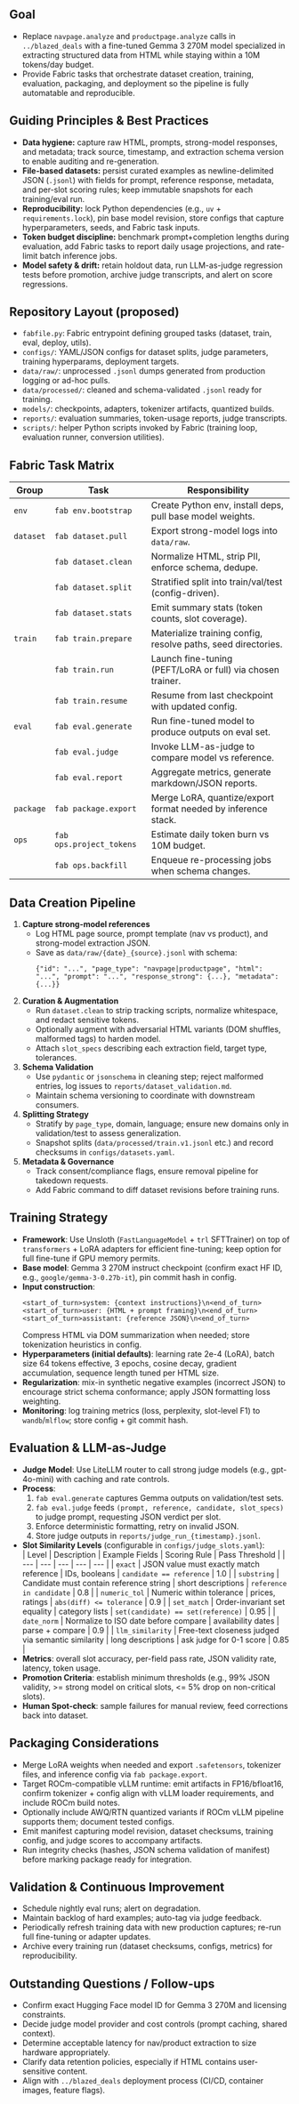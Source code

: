 ## Goal
- Replace `navpage.analyze` and `productpage.analyze` calls in `../blazed_deals` with a fine-tuned Gemma 3 270M model specialized in extracting structured data from HTML while staying within a 10M tokens/day budget.
- Provide Fabric tasks that orchestrate dataset creation, training, evaluation, packaging, and deployment so the pipeline is fully automatable and reproducible.

## Guiding Principles & Best Practices
- **Data hygiene:** capture raw HTML, prompts, strong-model responses, and metadata; track source, timestamp, and extraction schema version to enable auditing and re-generation.
- **File-based datasets:** persist curated examples as newline-delimited JSON (`.jsonl`) with fields for prompt, reference response, metadata, and per-slot scoring rules; keep immutable snapshots for each training/eval run.
- **Reproducibility:** lock Python dependencies (e.g., `uv` + `requirements.lock`), pin base model revision, store configs that capture hyperparameters, seeds, and Fabric task inputs.
- **Token budget discipline:** benchmark prompt+completion lengths during evaluation, add Fabric tasks to report daily usage projections, and rate-limit batch inference jobs.
- **Model safety & drift:** retain holdout data, run LLM-as-judge regression tests before promotion, archive judge transcripts, and alert on score regressions.

## Repository Layout (proposed)
- `fabfile.py`: Fabric entrypoint defining grouped tasks (dataset, train, eval, deploy, utils).
- `configs/`: YAML/JSON configs for dataset splits, judge parameters, training hyperparams, deployment targets.
- `data/raw/`: unprocessed `.jsonl` dumps generated from production logging or ad-hoc pulls.
- `data/processed/`: cleaned and schema-validated `.jsonl` ready for training.
- `models/`: checkpoints, adapters, tokenizer artifacts, quantized builds.
- `reports/`: evaluation summaries, token-usage reports, judge transcripts.
- `scripts/`: helper Python scripts invoked by Fabric (training loop, evaluation runner, conversion utilities).

## Fabric Task Matrix
| Group | Task | Responsibility |
| --- | --- | --- |
| `env` | `fab env.bootstrap` | Create Python env, install deps, pull base model weights. |
| `dataset` | `fab dataset.pull` | Export strong-model logs into `data/raw`. |
|  | `fab dataset.clean` | Normalize HTML, strip PII, enforce schema, dedupe. |
|  | `fab dataset.split` | Stratified split into train/val/test (config-driven). |
|  | `fab dataset.stats` | Emit summary stats (token counts, slot coverage). |
| `train` | `fab train.prepare` | Materialize training config, resolve paths, seed directories. |
|  | `fab train.run` | Launch fine-tuning (PEFT/LoRA or full) via chosen trainer. |
|  | `fab train.resume` | Resume from last checkpoint with updated config. |
| `eval` | `fab eval.generate` | Run fine-tuned model to produce outputs on eval set. |
|  | `fab eval.judge` | Invoke LLM-as-judge to compare model vs reference. |
|  | `fab eval.report` | Aggregate metrics, generate markdown/JSON reports. |
| `package` | `fab package.export` | Merge LoRA, quantize/export format needed by inference stack. |
| `ops` | `fab ops.project_tokens` | Estimate daily token burn vs 10M budget. |
|  | `fab ops.backfill` | Enqueue re-processing jobs when schema changes. |

## Data Creation Pipeline
1. **Capture strong-model references**  
   - Log HTML page source, prompt template (nav vs product), and strong-model extraction JSON.  
   - Save as `data/raw/{date}_{source}.jsonl` with schema:  
     ```jsonc
     {"id": "...", "page_type": "navpage|productpage", "html": "...", "prompt": "...", "response_strong": {...}, "metadata": {...}}
     ```
2. **Curation & Augmentation**  
   - Run `dataset.clean` to strip tracking scripts, normalize whitespace, and redact sensitive tokens.  
   - Optionally augment with adversarial HTML variants (DOM shuffles, malformed tags) to harden model.  
   - Attach `slot_specs` describing each extraction field, target type, tolerances.
3. **Schema Validation**  
   - Use `pydantic` or `jsonschema` in cleaning step; reject malformed entries, log issues to `reports/dataset_validation.md`.  
   - Maintain schema versioning to coordinate with downstream consumers.
4. **Splitting Strategy**  
   - Stratify by `page_type`, domain, language; ensure new domains only in validation/test to assess generalization.  
   - Snapshot splits (`data/processed/train.v1.jsonl` etc.) and record checksums in `configs/datasets.yaml`.
5. **Metadata & Governance**  
   - Track consent/compliance flags, ensure removal pipeline for takedown requests.  
   - Add Fabric command to diff dataset revisions before training runs.

## Training Strategy
- **Framework**: Use Unsloth (`FastLanguageModel` + `trl` SFTTrainer) on top of `transformers` + LoRA adapters for efficient fine-tuning; keep option for full fine-tune if GPU memory permits.
- **Base model**: Gemma 3 270M instruct checkpoint (confirm exact HF ID, e.g., `google/gemma-3-0.27b-it`), pin commit hash in config.
- **Input construction**:  
  ```
  <start_of_turn>system: {context instructions}\n<end_of_turn>
  <start_of_turn>user: {HTML + prompt framing}\n<end_of_turn>
  <start_of_turn>assistant: {reference JSON}\n<end_of_turn>
  ```
  Compress HTML via DOM summarization when needed; store tokenization heuristics in config.
- **Hyperparameters (initial defaults)**: learning rate 2e-4 (LoRA), batch size 64 tokens effective, 3 epochs, cosine decay, gradient accumulation, sequence length tuned per HTML size.  
- **Regularization**: mix-in synthetic negative examples (incorrect JSON) to encourage strict schema conformance; apply JSON formatting loss weighting.  
- **Monitoring**: log training metrics (loss, perplexity, slot-level F1) to `wandb`/`mlflow`; store config + git commit hash.

## Evaluation & LLM-as-Judge
- **Judge Model**: Use LiteLLM router to call strong judge models (e.g., gpt-4o-mini) with caching and rate controls.  
- **Process**:  
  1. `fab eval.generate` captures Gemma outputs on validation/test sets.  
  2. `fab eval.judge` feeds `(prompt, reference, candidate, slot_specs)` to judge prompt, requesting JSON verdict per slot.  
  3. Enforce deterministic formatting, retry on invalid JSON.  
  4. Store judge outputs in `reports/judge_run_{timestamp}.jsonl`.
- **Slot Similarity Levels** (configurable in `configs/judge_slots.yaml`):  
  | Level | Description | Example Fields | Scoring Rule | Pass Threshold |
  | --- | --- | --- | --- | --- |
  | `exact` | JSON value must exactly match reference | IDs, booleans | `candidate == reference` | 1.0 |
  | `substring` | Candidate must contain reference string | short descriptions | `reference in candidate` | 0.8 |
  | `numeric_tol` | Numeric within tolerance | prices, ratings | `abs(diff) <= tolerance` | 0.9 |
  | `set_match` | Order-invariant set equality | category lists | `set(candidate) == set(reference)` | 0.95 |
  | `date_norm` | Normalize to ISO date before compare | availability dates | parse + compare | 0.9 |
  | `llm_similarity` | Free-text closeness judged via semantic similarity | long descriptions | ask judge for 0-1 score | 0.85 |
- **Metrics**: overall slot accuracy, per-field pass rate, JSON validity rate, latency, token usage.  
- **Promotion Criteria**: establish minimum thresholds (e.g., 99% JSON validity, >= strong model on critical slots, <= 5% drop on non-critical slots).  
- **Human Spot-check**: sample failures for manual review, feed corrections back into dataset.

## Packaging Considerations
- Merge LoRA weights when needed and export `.safetensors`, tokenizer files, and inference config via `fab package.export`.  
- Target ROCm-compatible vLLM runtime: emit artifacts in FP16/bfloat16, confirm tokenizer + config align with vLLM loader requirements, and include ROCm build notes.  
- Optionally include AWQ/RTN quantized variants if ROCm vLLM pipeline supports them; document tested configs.  
- Emit manifest capturing model revision, dataset checksums, training config, and judge scores to accompany artifacts.  
- Run integrity checks (hashes, JSON schema validation of manifest) before marking package ready for integration.

## Validation & Continuous Improvement
- Schedule nightly eval runs; alert on degradation.  
- Maintain backlog of hard examples; auto-tag via judge feedback.  
- Periodically refresh training data with new production captures; re-run full fine-tuning or adapter updates.  
- Archive every training run (dataset checksums, configs, metrics) for reproducibility.

## Outstanding Questions / Follow-ups
- Confirm exact Hugging Face model ID for Gemma 3 270M and licensing constraints.  
- Decide judge model provider and cost controls (prompt caching, shared context).  
- Determine acceptable latency for nav/product extraction to size hardware appropriately.  
- Clarify data retention policies, especially if HTML contains user-sensitive content.  
- Align with `../blazed_deals` deployment process (CI/CD, container images, feature flags).
